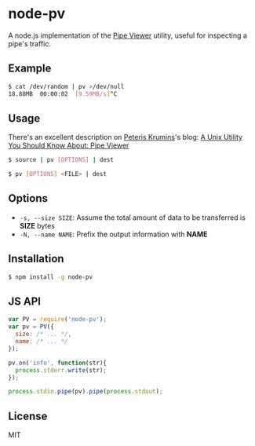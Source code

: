 
# node-pv

  A node.js implementation of the
  [Pipe Viewer](http://www.ivarch.com/programs/pv.shtml) utility, useful for
  inspecting a pipe's traffic.

## Example

```bash
$ cat /dev/random | pv >/dev/null
18.88MB  00:00:02  [9.59MB/s]^C
```

## Usage

  There's an excellent description on
  [Peteris Krumins](https://github.com/pkrumins)'s blog:
  [A Unix Utility You Should Know About: Pipe Viewer](http://www.catonmat.net/blog/unix-utilities-pipe-viewer/)

```bash
$ source | pv [OPTIONS] | dest

$ pv [OPTIONS] <FILE> | dest
```

## Options

  - `-s, --size SIZE`: Assume the total amount of data to be transferred is __SIZE__ bytes
  - `-N, --name NAME`: Prefix the output information with __NAME__

## Installation

```bash
$ npm install -g node-pv
```

## JS API

```js
var PV = require('node-pv');
var pv = PV({
  size: /* ... */,
  name: /* ... */
});

pv.on('info', function(str){
  process.stderr.write(str);
});

process.stdin.pipe(pv).pipe(process.stdout);
```

## License

  MIT

